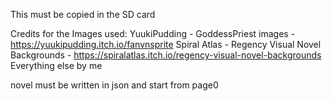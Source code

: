 This must be copied in the SD card 

Credits for the Images used:
YuukiPudding - GoddessPriest images - https://yuukipudding.itch.io/fanvnsprite 
Spiral Atlas - Regency Visual Novel Backgrounds - https://spiralatlas.itch.io/regency-visual-novel-backgrounds
Everything else by me

novel must be written in json and start from page0
